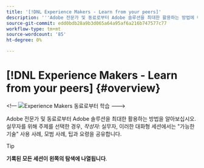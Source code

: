 ```yaml
---
title: '[!DNL Experience Makers - Learn from your peers]'
description: '''Adobe 전문가 및 동료로부터 Adobe 솔루션을 최대한 활용하는 방법에 대해 알아보십시오. [!DNL Experience Makers - Learn from your peers] 는 가상 고객 학습 이벤트의 글로벌 시리즈로, 보다 깊이 있는 활동에 중점을 둡니다. [!DNL Adobe Experience Cloud] 솔루션.'
source-git-commit: edd0bdb28a9b3d065a64a95af6a216b747577c77
workflow-type: tm+mt
source-wordcount: '85'
ht-degree: 0%

---
```


# [!DNL Experience Makers - Learn from your peers] {#overview}

&lt;!— <img alt="Experience Makers 동료로부터 학습" src="./assets/skill-exchange.png" /> --->

Adobe 전문가 및 동료로부터 Adobe 솔루션을 최대한 활용하는 방법을 알아보십시오. 실무자를 위해 주제를 선택한 경우, _작성자:_ 실무자, 이러한 대화형 세션에서는 &quot;가능한 기술&quot; 사용 사례, 모범 사례, 팁과 요령을 공유합니다.

>[!TIP]
>
>**기록된 모든 세션이 왼쪽의 탐색에 나열됩니다**.

